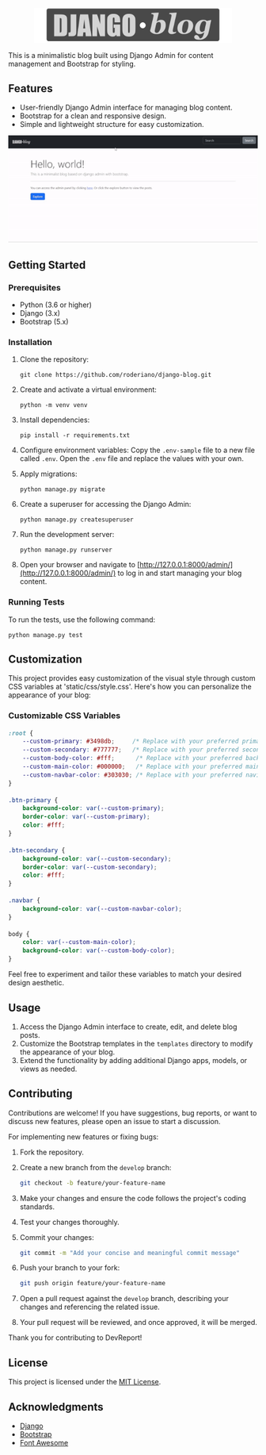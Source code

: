 <p align="center">
  <img src="blog/media/django-blog-bg.png" alt="(O)-Rulings Logo" width="400">
</p>

This is a minimalistic blog built using Django Admin for content management and Bootstrap for styling.

## Features

- User-friendly Django Admin interface for managing blog content.
- Bootstrap for a clean and responsive design.
- Simple and lightweight structure for easy customization.

<p align="center">
  <img src="blog/media/preview.gif" alt="(O)-Rulings Preview">
</p>

## Getting Started

### Prerequisites

- Python (3.6 or higher)
- Django (3.x)
- Bootstrap (5.x)

### Installation

1. Clone the repository:

    ```
    git clone https://github.com/roderiano/django-blog.git
    ```

2. Create and activate a virtual environment:

    ```
    python -m venv venv
    ```

3. Install dependencies:

    ```
    pip install -r requirements.txt
    ```

4. Configure environment variables:
    Copy the `.env-sample` file to a new file called `.env`. Open the `.env` file and replace the values with your own.


5. Apply migrations:

    ```
    python manage.py migrate
    ```

6. Create a superuser for accessing the Django Admin:

    ```
    python manage.py createsuperuser
    ```

7. Run the development server:

    ```
    python manage.py runserver
    ```

8. Open your browser and navigate to [http://127.0.0.1:8000/admin/](http://127.0.0.1:8000/admin/) to log in and start managing your blog content.


### Running Tests

To run the tests, use the following command:

```
python manage.py test
```

## Customization

This project provides easy customization of the visual style through custom CSS variables at 'static/css/style.css'. Here's how you can personalize the appearance of your blog:

### Customizable CSS Variables

```css
:root {
    --custom-primary: #3498db;     /* Replace with your preferred primary color */
    --custom-secondary: #777777;   /* Replace with your preferred secondary color */
    --custom-body-color: #fff;      /* Replace with your preferred background color */
    --custom-main-color: #000000;   /* Replace with your preferred main text color */
    --custom-navbar-color: #303030; /* Replace with your preferred navigation bar color */
}

.btn-primary {
    background-color: var(--custom-primary);
    border-color: var(--custom-primary);
    color: #fff;
}

.btn-secondary {
    background-color: var(--custom-secondary);
    border-color: var(--custom-secondary);
    color: #fff;
}

.navbar {
    background-color: var(--custom-navbar-color);
}

body {
    color: var(--custom-main-color);
    background-color: var(--custom-body-color);
}
```
Feel free to experiment and tailor these variables to match your desired design aesthetic.

## Usage

1. Access the Django Admin interface to create, edit, and delete blog posts.
2. Customize the Bootstrap templates in the `templates` directory to modify the appearance of your blog.
3. Extend the functionality by adding additional Django apps, models, or views as needed.

## Contributing

Contributions are welcome! If you have suggestions, bug reports, or want to discuss new features, please open an issue to start a discussion.

For implementing new features or fixing bugs:

1. Fork the repository.

2. Create a new branch from the `develop` branch:

    ```bash
    git checkout -b feature/your-feature-name
    ```

3. Make your changes and ensure the code follows the project's coding standards.

4. Test your changes thoroughly.

5. Commit your changes:

    ```bash
    git commit -m "Add your concise and meaningful commit message"
    ```

6. Push your branch to your fork:

    ```bash
    git push origin feature/your-feature-name
    ```

7. Open a pull request against the `develop` branch, describing your changes and referencing the related issue.

8. Your pull request will be reviewed, and once approved, it will be merged.

Thank you for contributing to DevReport!

## License

This project is licensed under the [MIT License](LICENSE).

## Acknowledgments

- [Django](https://www.djangoproject.com/)
- [Bootstrap](https://getbootstrap.com/)
- [Font Awesome](https://fontawesome.com/)
